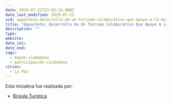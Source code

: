 ```yaml
---
date: 2019-07-21T23:02:24.000Z
date_last_modified: 2019-07-21
uid: appacheta-desarrollo-de-un-turismo-colaborativo-que-apoye-a-la-mejora-de-los-servicios-turisticos-basado-en-recomendaciones-y-experiencias-ciudadanas
title: "Appacheta: Desarrollo De Un Turismo Colaborativo Que Apoye A La Mejora De Los Servicios Turísticos Basado En Recomendaciones Y Experiencias Ciudadanas"
description: ""
type: 
website: 
date_ini: 
date_end: 
tags:
  - mapeo-ciudadano
  - participación-ciudadana
cities: 
  - La Paz
---
```


Esta iniciativa fue realizada por:

- [Brújula Turística](/i/brujula-turistica.html)
